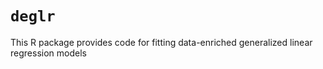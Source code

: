# `deglr`

This R package provides code for fitting data-enriched generalized linear regression
models
